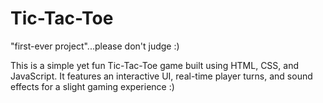 # Tic-Tac-Toe
"first-ever project"...please don't judge :)



This is a simple yet fun Tic-Tac-Toe game built using HTML, CSS, and JavaScript. It features an interactive UI, real-time player turns, and sound effects for a slight gaming experience :)
